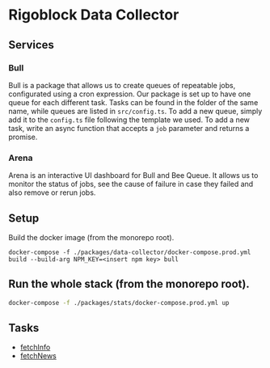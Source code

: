 # Rigoblock Data Collector

## Services

### Bull

Bull is a package that allows us to create queues of repeatable jobs, configurated using a cron expression. Our package is set up to have one queue for each different task. Tasks can be found in the folder of the same name, while queues are listed in `src/config.ts`.
To add a new queue, simply add it to the `config.ts` file following the template we used.
To add a new task, write an async function that accepts a `job` parameter and returns a promise.

### Arena

Arena is an interactive UI dashboard for Bull and Bee Queue. It allows us to monitor the status of jobs, see the cause of failure in case they failed and also remove or rerun jobs.

## Setup

Build the docker image (from the monorepo root).

```
docker-compose -f ./packages/data-collector/docker-compose.prod.yml build --build-arg NPM_KEY=<insert npm key> bull
```

## Run the whole stack (from the monorepo root).

```sh
docker-compose -f ./packages/stats/docker-compose.prod.yml up
```

## Tasks

- [fetchInfo](src/tasks/fetchInfo/README.md)
- [fetchNews](src/tasks/fetchNews/README.md)
